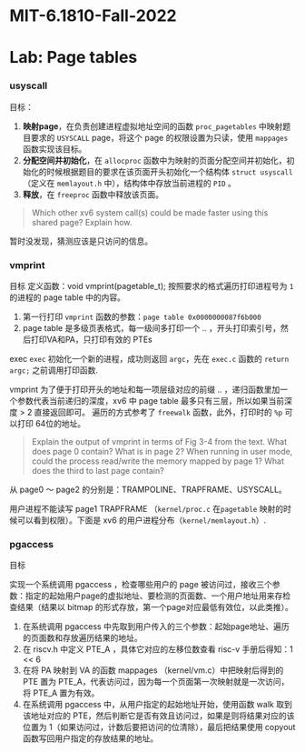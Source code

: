# MIT-6.1810-Fall-2022

# Lab: Page tables

### usyscall

目标：
1. **映射page**，在负责创建进程虚拟地址空间的函数 `proc_pagetables` 中映射题目要求的 `USYSCALL` page，将这个 page 的权限设置为只读，使用 `mappages` 函数实现该目标。
2. **分配空间并初始化**，在 `allocproc` 函数中为映射的页面分配空间并初始化，初始化的时候根据题目的要求在该页面开头初始化一个结构体 `struct usyscall` （定义在 `memlayout.h` 中），结构体中存放当前进程的 `PID` 。
3. **释放**，在 `freeproc` 函数中释放该页面。

> Which other xv6 system call(s) could be made faster using this shared page? Explain how.

暂时没发现，猜测应该是只访问的信息。

### vmprint
目标
定义函数：void vmprint(pagetable_t); 
按照要求的格式遍历打印进程号为 `1` 的进程的 page table 中的内容。

1. 第一行打印 `vmprint` 函数的参数：`page table 0x0000000087f6b000`
2. page table 是多级页表格式，每一级间多打印一个 .. ，开头打印索引号，然后打印VA和PA，只打印有效的 PTEs

exec
`exec` 初始化一个新的进程，成功则返回 `argc`，先在 `exec.c` 函数的 `return argc;` 之前调用打印函数.

vmprint
为了便于打印开头的地址和每一项层级对应的前缀 .. ，递归函数里加一个参数代表当前递归的深度，xv6 中 page table 最多只有三层，所以如果当前深度 > 2 直接返回即可。
遍历的方式参考了 `freewalk` 函数，此外，打印时的 `%p` 可以打印 64位的地址。

> Explain the output of vmprint in terms of Fig 3-4 from the text. What does page 0 contain? What is in page 2? When running in user mode, could the process read/write the memory mapped by page 1? What does the third to last page contain?
> 

从 page0 ～ page2 的分别是：TRAMPOLINE、TRAPFRAME、USYSCALL。

用户进程不能读写 page1 TRAPFRAME （`kernel/proc.c` 在`pagetable` 映射的时候可以看到权限）。下面是 xv6 的用户进程分布（`kernel/memlayout.h`）.

### pgaccess
目标

实现一个系统调用 pgaccess ，检查哪些用户的 page 被访问过，接收三个参数：指定的起始用户page的虚拟地址、要检测的页面数、一个用户地址用来存检查结果（结果以 bitmap 的形式存放，第一个page对应最低有效位，以此类推）。

1. 在系统调用 pgaccess 中先取到用户传入的三个参数：起始page地址、遍历的页面数和存放遍历结果的地址。
2. 在 riscv.h 中定义 PTE_A ，具体它对应的左移位数查看 risc-v 手册后得知：1 << 6
3. 在将 PA 映射到 VA 的函数 mappages （kernel/vm.c）中把映射后得到的 PTE 置为 PTE_A，代表访问过，因为每一个页面第一次映射就是一次访问，将 PTE_A 置为有效。
4. 在系统调用 pgaccess 中，从用户指定的起始地址开始，使用函数 walk 取到该地址对应的 PTE，然后判断它是否有效且访问过，如果是则将结果对应的该位置为 1（如果访问过，计数后要把访问的位清除），最后把结果使用 copyout 函数写回用户指定的存放结果的地址。
